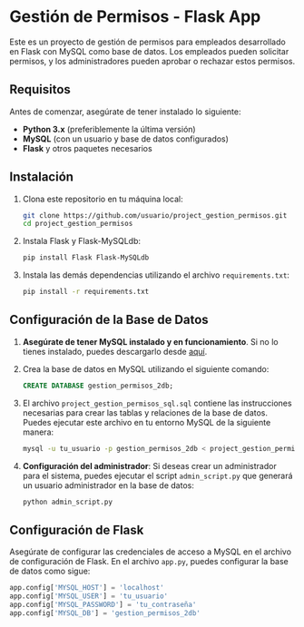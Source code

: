 # Gestión de Permisos - Flask App

Este es un proyecto de gestión de permisos para empleados desarrollado en Flask con MySQL como base de datos. Los empleados pueden solicitar permisos, y los administradores pueden aprobar o rechazar estos permisos.

## Requisitos

Antes de comenzar, asegúrate de tener instalado lo siguiente:

- **Python 3.x** (preferiblemente la última versión)
- **MySQL** (con un usuario y base de datos configurados)
- **Flask** y otros paquetes necesarios

## Instalación

1. Clona este repositorio en tu máquina local:

    ```bash
    git clone https://github.com/usuario/project_gestion_permisos.git
    cd project_gestion_permisos
    ```

2. Instala Flask y Flask-MySQLdb:

    ```bash
    pip install Flask Flask-MySQLdb
    ```

3. Instala las demás dependencias utilizando el archivo `requirements.txt`:

    ```bash
    pip install -r requirements.txt
    ```

## Configuración de la Base de Datos

1. **Asegúrate de tener MySQL instalado y en funcionamiento**. Si no lo tienes instalado, puedes descargarlo desde [aquí](https://dev.mysql.com/downloads/installer/).

2. Crea la base de datos en MySQL utilizando el siguiente comando:

    ```sql
    CREATE DATABASE gestion_permisos_2db;
    ```

3. El archivo `project_gestion_permisos_sql.sql` contiene las instrucciones necesarias para crear las tablas y relaciones de la base de datos. Puedes ejecutar este archivo en tu entorno MySQL de la siguiente manera:

    ```bash
    mysql -u tu_usuario -p gestion_permisos_2db < project_gestion_permisos_sql.sql
    ```

4. **Configuración del administrador**: Si deseas crear un administrador para el sistema, puedes ejecutar el script `admin_script.py` que generará un usuario administrador en la base de datos:

    ```bash
    python admin_script.py
    ```

## Configuración de Flask

Asegúrate de configurar las credenciales de acceso a MySQL en el archivo de configuración de Flask. En el archivo `app.py`, puedes configurar la base de datos como sigue:

```python
app.config['MYSQL_HOST'] = 'localhost'
app.config['MYSQL_USER'] = 'tu_usuario'
app.config['MYSQL_PASSWORD'] = 'tu_contraseña'
app.config['MYSQL_DB'] = 'gestion_permisos_2db'
